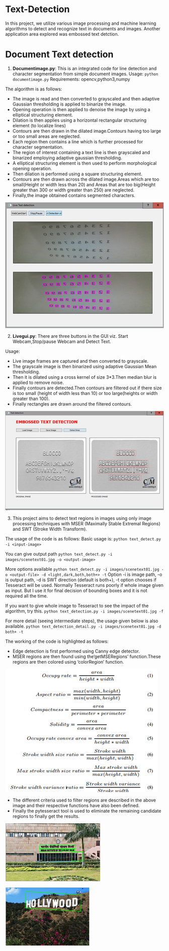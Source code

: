 # Text-Detection
In this project, we utilize various image processing and machine learning algorithms to detect and recognize text in documents and images. Another application area explored was embossed text detction.

# Document Text detection

1. **Documentimage.py**: This is an integrated code for line detection and character segmentation from simple document images.
Usage: `python documentimage.py`
Requirements: opencv,python3,numpy

The algorithm is as follows:

* The image is read and then converted to grayscaled and then adaptive Gaussian thresholding is applied to binarize the image.
*	Opening operation is then applied to denoise the image by using a elliptical structuring element.
*	Dilation is then applies using a horizontal rectangular structuring element (to localize lines)
*	Contours are then drawn in the dilated image.Contours having too large or too small areas are neglected.
*	Each region then contains a line which is further processed for character segmentation.
*	The region of interest containing a text line is then grayscaled and binarized employing adaptive gaussian thresholding.
*	A elliptical structuring element is then used to perform morphological opening operation.
*	Then dilation is performed using a square structuring element.
*	Contours are then drawn across the dilated image.Areas which are too small(Height or width less than 20) and Areas that are too big(Height greater than 300 or width greater than 250) are neglected.
*	Finally,the image obtained contains segmented characters.

![DocumentGUI](https://github.com/chitransh1998/Text-Detection/blob/main/documentgui.png?raw=true)

2. **Livegui.py**: There are three buttons in the GUI viz. Start Webcam,Stop/pause Webcam and Detect Text.

Usage:
*	Live image frames are captured and then converted to grayscale.
*	The grayscale image is then binarized using adaptive Gaussian Mean thresholding.
*	Then it is dilated using a cross kernel of size 3*3.Then median blur is applied to remove noise.
*	Finally contours are detected.Then contours are filtered out if there size is too small (height of width less than 10) or too large(heights or width greater than 100).
*	Finally rectangles are drawn around the filtered contours.

![EmbossedGUI](https://github.com/chitransh1998/Text-Detection/blob/main/embossedgui.png?raw=true)

3. This project aims to detect text regions in images using only image processing techniques with MSER (Maximally Stable Extremal Regions) and SWT (Stroke Width Transform). 

The usage of the code is as follows:
Basic usage is:
`python text_detect.py -i <input-image>`

You can give output path
`python text_detect.py -i images/scenetext01.jpg -o <output-image>`

More options available
`python text_detect.py -i images/scenetext01.jpg -o <output-file> -d <light,dark,both,both+> -t`
Option -i is image path, -o is output path, -d is SWT direction (default is both+), -t option chooses if Tesseract will be used. Normally Tesseract runs poorly if whole image given as input. But I use it for final decision of bounding boxes and it is not required all the time.

If you want to give whole image to Tesseract to see the impact of the algorithm, try this.
`python text_detection.py -i images/scenetext01.jpg -f`

For more detail (seeing intermediate steps), the usage given below is also available.
`python text_detection_detail.py -i images/scenetext01.jpg -d both+ -t`

The working of the code is highlighted as follows:
* Edge detection is first performed using Canny edge detector.
* MSER regions are then found using the‘getMSERegions’ function.These regions are then colored using ‘colorRegion’ function. 

![Algorithm Steps](https://github.com/chitransh1998/Text-Detection/blob/main/SWT_algo.png?raw=true)

* The different criteria used to filter regions are described in the above image and their respective functions have also been defined.
* Finally the pytesseract tool is used to eliminate the remaining candidate regions to finally get the results.

![Result1](https://github.com/chitransh1998/Text-Detection/blob/main/detection_result.png?raw=true)

![Result2](https://github.com/chitransh1998/Text-Detection/blob/main/detection_result2.png?raw=true)

